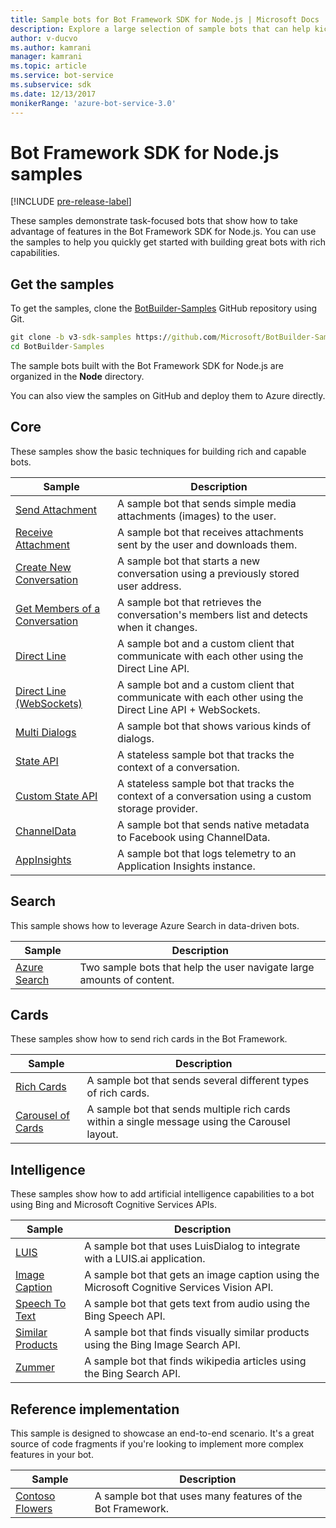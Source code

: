 ```yaml
---
title: Sample bots for Bot Framework SDK for Node.js | Microsoft Docs
description: Explore a large selection of sample bots that can help kickstart your bot development with the Bot Framework SDK for Node.js.
author: v-ducvo
ms.author: kamrani
manager: kamrani
ms.topic: article
ms.service: bot-service
ms.subservice: sdk
ms.date: 12/13/2017
monikerRange: 'azure-bot-service-3.0' 
---
```

# Bot Framework SDK for Node.js samples

[!INCLUDE [pre-release-label](../includes/pre-release-label-v3.md)]

These samples demonstrate task-focused bots that show how to take advantage of features in the Bot Framework SDK for Node.js. You can use the samples to help you quickly get started with building great bots with rich capabilities.

## Get the samples
To get the samples, clone the [BotBuilder-Samples](https://github.com/Microsoft/BotBuilder-Samples/tree/v3-sdk-samples) GitHub repository using Git.

```cmd
git clone -b v3-sdk-samples https://github.com/Microsoft/BotBuilder-Samples.git
cd BotBuilder-Samples
```

The sample bots built with the Bot Framework SDK for Node.js are organized in the **Node** directory.

You can also view the samples on GitHub and deploy them to Azure directly.

## Core
These samples show the basic techniques for building rich and capable bots.

Sample | Description
------------ | ------------- 
[Send Attachment](https://github.com/Microsoft/BotBuilder-Samples/tree/v3-sdk-samples/Node/core-SendAttachment) | A sample bot that sends simple media attachments (images) to the user. 
[Receive Attachment](https://github.com/Microsoft/BotBuilder-Samples/tree/v3-sdk-samples/Node/core-ReceiveAttachment) | A sample bot that receives attachments sent by the user and downloads them. 
[Create New Conversation](https://github.com/Microsoft/BotBuilder-Samples/tree/v3-sdk-samples/Node/core-CreateNewConversation)  | A sample bot that starts a new conversation using a previously stored user address.
[Get Members of a Conversation](https://github.com/Microsoft/BotBuilder-Samples/tree/v3-sdk-samples/Node/core-GetConversationMembers) | A sample bot that retrieves the conversation's members list and detects when it changes. 
[Direct Line](https://github.com/Microsoft/BotBuilder-Samples/tree/v3-sdk-samples/Node/core-DirectLine) | A sample bot and a custom client that communicate with each other using the Direct Line API. 
[Direct Line (WebSockets)](https://github.com/Microsoft/BotBuilder-Samples/tree/v3-sdk-samples/Node/core-DirectLineWebSockets) | A sample bot and a custom client that communicate with each other using the Direct Line API + WebSockets. 
[Multi Dialogs](https://github.com/Microsoft/BotBuilder-Samples/tree/v3-sdk-samples/Node/core-MultiDialogs) | A sample bot that shows various kinds of dialogs.
[State API](https://github.com/Microsoft/BotBuilder-Samples/tree/v3-sdk-samples/Node/core-State) | A stateless sample bot that tracks the context of a conversation.
[Custom State API](https://github.com/Microsoft/BotBuilder-Samples/tree/v3-sdk-samples/Node/core-CustomState) | A stateless sample bot that tracks the context of a conversation using a custom storage provider.
[ChannelData](https://github.com/Microsoft/BotBuilder-Samples/tree/v3-sdk-samples/Node/core-ChannelData) | A sample bot that sends native metadata to Facebook using ChannelData.
[AppInsights](https://github.com/Microsoft/BotBuilder-Samples/tree/v3-sdk-samples/Node/core-AppInsights) | A sample bot that logs telemetry to an Application Insights instance.

## Search
This sample shows how to leverage Azure Search in data-driven bots.

Sample | Description
------------ | -------------
[Azure Search](https://github.com/Microsoft/BotBuilder-Samples/tree/v3-sdk-samples/Node/demo-Search) | Two sample bots that help the user navigate large amounts of content.


## Cards
These samples show how to send rich cards in the Bot Framework.

Sample | Description
------------ | -------------
[Rich Cards](https://github.com/Microsoft/BotBuilder-Samples/tree/v3-sdk-samples/Node/cards-RichCards) | A sample bot that sends several different types of rich cards.
[Carousel of Cards](https://github.com/Microsoft/BotBuilder-Samples/tree/v3-sdk-samples/Node/cards-CarouselCards) | A sample bot that sends multiple rich cards within a single message using the Carousel layout.

## Intelligence
These samples show how to add artificial intelligence capabilities to a bot using Bing and Microsoft Cognitive Services APIs.

Sample | Description
------------ | -------------
[LUIS](https://github.com/Microsoft/BotBuilder-Samples/tree/v3-sdk-samples/Node/intelligence-LUIS) | A sample bot that uses LuisDialog to integrate with a LUIS.ai application.
[Image Caption](https://github.com/Microsoft/BotBuilder-Samples/tree/v3-sdk-samples/Node/intelligence-ImageCaption) | A sample bot that gets an image caption using the Microsoft Cognitive Services Vision API.
[Speech To Text](https://github.com/Microsoft/BotBuilder-Samples/tree/v3-sdk-samples/Node/intelligence-SpeechToText)  | A sample bot that gets text from audio using the Bing Speech API.
[Similar Products](https://github.com/Microsoft/BotBuilder-Samples/tree/v3-sdk-samples/Node/intelligence-SimilarProducts) | A sample bot that finds visually similar products using the Bing Image Search API. 
[Zummer](https://github.com/Microsoft/BotBuilder-Samples/tree/v3-sdk-samples/Node/intelligence-Zummer) | A sample bot that finds wikipedia articles using the Bing Search API.

## Reference implementation
This sample is designed to showcase an end-to-end scenario. It's a great source of code fragments if you're looking to implement more complex features in your bot.


Sample | Description
------------ | -------------
[Contoso Flowers](https://github.com/Microsoft/BotBuilder-Samples/tree/v3-sdk-samples/Node/demo-ContosoFlowers) | A sample bot that uses many features of the Bot Framework.

